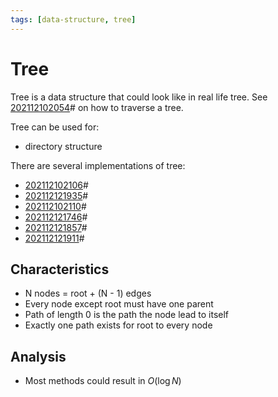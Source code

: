 ```yaml
---
tags: [data-structure, tree]
---
```


# Tree

Tree is a data structure that could look like in real life tree. See
[202112102054](202112102054.md)# on how to traverse a tree.

Tree can be used for:
- directory structure

There are several implementations of tree:
- [202112102106](202112102106.md)#
- [202112121935](202112121935.md)#
- [202112102110](202112102110.md)#
- [202112121746](202112121746.md)#
- [202112121857](202112121857.md)#
- [202112121911](202112121911.md)#

## Characteristics

- N nodes = root + (N - 1) edges
- Every node except root must have one parent
- Path of length 0 is the path the node lead to itself
- Exactly one path exists for root to every node

## Analysis

- Most methods could result in $O(\log N)$
